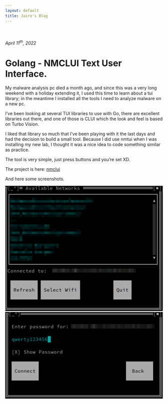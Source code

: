 ```yaml
---
layout: default
title: Jairo's Blog
---
```


<center>
<img src="">
</center>
<h6>April 11<sup>th</sup>, 2022</h6>

# Golang - NMCLUI Text User Interface.

My malware analysis pc died a month ago, and since this was a very long weekend with a holiday extending it, I used this time to learn about a tui library; in the meantime I installed all the tools I need to analyze malware on a new pc.

I’ve been looking at several TUI libraries to use with Go, there are excellent libraries out there, and one of those is CLUI which the look and feel is based on Turbo Vision.

I liked that library so much that I’ve been playing with it the last days and had the decision to build a small tool.
Because I did use nmtui when I was installing my new lab, I thought it was a nice idea to code something similar as practice.

The tool is very simple, just press buttons and you’re set XD.

The project is here: <a href="https://github.com/jairochavesb/nmclui"> nmclui </a>

And here some screenshots.

<img src="https://raw.githubusercontent.com/jairochavesb/nmclui/main/screenshots/screenshot1.png">

<img src="https://raw.githubusercontent.com/jairochavesb/nmclui/main/screenshots/screenshot2.png">


